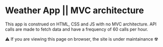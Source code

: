 # Weather App || MVC architecture
This app is construed on HTML, CSS and JS with no MVC architecture. API calls are made to fetch data and have a frequency of 60 calls per hour.


⚠️ If you are viewing this page on browser, the site is under maintainance ☢️
